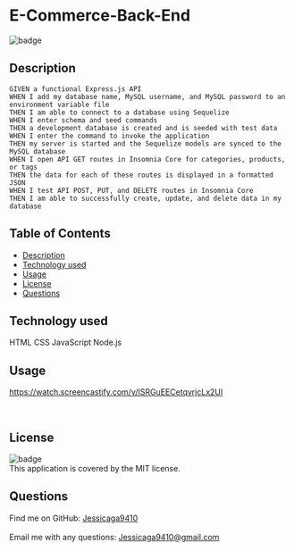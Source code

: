 # E-Commerce-Back-End 

![badge](https://img.shields.io/badge/license-MIT-ff69b4)

## Description
```
GIVEN a functional Express.js API
WHEN I add my database name, MySQL username, and MySQL password to an environment variable file
THEN I am able to connect to a database using Sequelize
WHEN I enter schema and seed commands
THEN a development database is created and is seeded with test data
WHEN I enter the command to invoke the application
THEN my server is started and the Sequelize models are synced to the MySQL database
WHEN I open API GET routes in Insomnia Core for categories, products, or tags
THEN the data for each of these routes is displayed in a formatted JSON
WHEN I test API POST, PUT, and DELETE routes in Insomnia Core
THEN I am able to successfully create, update, and delete data in my database
```



## Table of Contents

- [Description](#description)
- [Technology used](#technology-used)
- [Usage](#usage)
- [License](#license)
- [Questions](#questions)

## Technology used
HTML 
CSS 
JavaScript
Node.js

## Usage
https://watch.screencastify.com/v/ISRGuEECetqvrjcLx2UI

<br />


## License
![badge](https://img.shields.io/badge/license-MIT-ff69b4)
<br />
This application is covered by the MIT license. 

## Questions
Find me on GitHub: [Jessicaga9410](https://github.com/Jessica9410)<br />
<br />
Email me with any questions: Jessicaga9410@gmail.com<br /><br />
